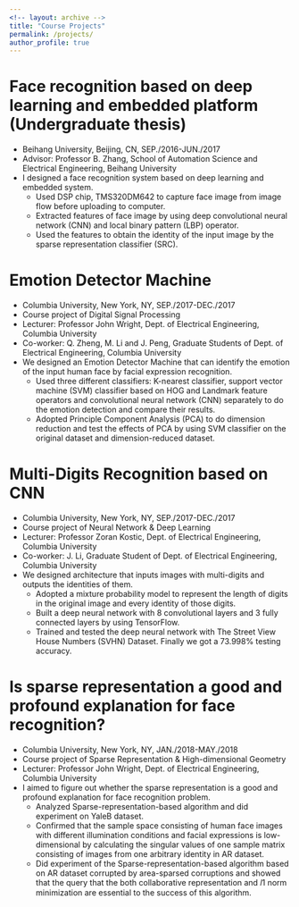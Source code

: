 ```yaml
---
<!-- layout: archive -->
title: "Course Projects"
permalink: /projects/
author_profile: true
---
```


Face recognition based on deep learning and embedded platform (Undergraduate thesis)
======
* Beihang University, Beijing, CN, SEP./2016-JUN./2017
* Advisor: Professor B. Zhang, School of Automation Science and Electrical Engineering, Beihang University
* I designed a face recognition system based on deep learning and embedded system.
  * Used DSP chip, TMS320DM642 to capture face image from image flow before uploading to computer.
  * Extracted features of face image by using deep convolutional neural network (CNN) and local binary pattern (LBP) operator.
  * Used the features to obtain the identity of the input image by the sparse representation classifier (SRC).
  
Emotion Detector Machine
======
* Columbia University, New York, NY, SEP./2017-DEC./2017
* Course project of Digital Signal Processing
* Lecturer: Professor John Wright, Dept. of Electrical Engineering, Columbia University
* Co-worker: Q. Zheng, M. Li and J. Peng, Graduate Students of Dept. of Electrical Engineering, Columbia University
* We designed an Emotion Detector Machine that can identify the emotion of the input human face by facial expression recognition.
  * Used three different classifiers: K-nearest classifier, support vector machine (SVM) classifier based on HOG and Landmark feature operators and convolutional neural network (CNN) separately to do the emotion detection and compare their results.
  * Adopted Principle Component Analysis (PCA) to do dimension reduction and test the effects of PCA by using SVM classifier on the original dataset and dimension-reduced dataset.

Multi-Digits Recognition based on CNN
======
* Columbia University, New York, NY, SEP./2017-DEC./2017
* Course project of Neural Network & Deep Learning
* Lecturer: Professor Zoran Kostic, Dept. of Electrical Engineering, Columbia University
* Co-worker: J. Li, Graduate Student of Dept. of Electrical Engineering, Columbia University
* We designed architecture that inputs images with multi-digits and outputs the identities of them.
  * Adopted a mixture probability model to represent the length of digits in the original image and every identity of those digits.
  * Built a deep neural network with 8 convolutional layers and 3 fully connected layers by using TensorFlow.
  * Trained and tested the deep neural network with The Street View House Numbers (SVHN) Dataset. Finally we got a 73.998% testing accuracy.
 
Is sparse representation a good and profound explanation for face recognition?
======
* Columbia University, New York, NY, JAN./2018-MAY./2018
* Course project of Sparse Representation & High-dimensional Geometry
* Lecturer: Professor John Wright, Dept. of Electrical Engineering, Columbia University
* I aimed to figure out whether the sparse representation is a good and profound explanation for face recognition problem.
  * Analyzed Sparse-representation-based algorithm and did experiment on YaleB dataset.
  * Confirmed that the sample space consisting of human face images with different illumination conditions and facial expressions is low-dimensional by calculating the singular values of one sample matrix consisting of images from one arbitrary identity in AR dataset.
  * Did experiment of the Sparse-representation-based algorithm based on AR dataset corrupted by area-sparsed corruptions and showed that the query that the both collaborative representation and 𝑙1 norm minimization are essential to the success of this algorithm.
